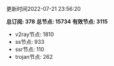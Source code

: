 更新时间2022-07-21 23:56:20

**总订阅: 378**
**总节点: 15734**
**有效节点: 3115**
- v2ray节点: 1810
- ss节点: 933
- ssr节点: 110
- trojan节点: 262
